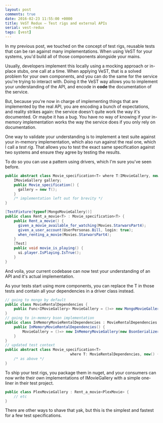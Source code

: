 ```yaml
---
layout: post
comments: true
date: 2016-02-23 11:55:00 +0000
title: VeST Redux – Test rigs and external APIs
serial: vest-redux
tags: [vest]
---
```


In my previous post, we touched on the concept of test rigs, reusable tests that can be ran against many implementations. When using VeST for your systems, you'd build all of those components alongside your mains.

Usually, developers implement this locally using a mocking approach or in-place stubs, one call at a time. When applying VeST, that is a solved problem for your own components, and you can do the same for the service you're trying to interact with. Doing it the VeST way allows you to implement your understanding of the API, and encode in **code** the documentation of the service.

But, because you're now in charge of implementing things that are implemented by the real API, you are encoding a bunch of expectations, and reality strikes again: the service doesn't quite work the way it's documented. Or maybe it has a bug. You have no way of knowing if your in-memory implementation works the way the service does if you only rely on documentation.

One way to validate your understanding is to implement a test suite against your in-memory implementation, which also run against the real one, which I call a *test rig*. That allows you to test the exact same specification against two systems and ensure they agree by testing the results.

To do so you can use a pattern using drivers, which I'm sure you've seen before.

```csharp
public abstract class Movie_specification<T> where T:IMovieGallery, new() {
	IMovieGallery gallery;
	public Movie_specification() {
	  gallery = new T();
	}
	/* implementation left out for brevity */
}

[TestFixture(typeof(MongoMovieGallery))]
public class Rent_a_movie<T> : Movie_specification<T> {
	public Rent_a_movie() {
	  given_a_movie_available_for_watching(Movies.StarwarsPart4);
	  given_a_user_account(UserPersonas.Bill, login: true);
	  when_renting_a_movie(Movies.StarwarsPart4);
	}
	[Test]
	public void movie_is_playing() {
	  ui.player.IsPlaying.IsTrue();
	}
}
```

And voila, your current codebase can now test your understanding of an API and it's actual implementation.

As your tests start using more components, you can replace the T in those tests and contain all your dependencies in a driver class instead.


```csharp
// going to mongo by default
public class MovieRentalDependencies {
	public Func<IMovieGallery> MovieGallery = ()=> new MongoMovieGallery();
}
// going to in-memory bson implementation
public class InMemoryMovieRentalDependencies : MovieRentalDependencies {
	public InMemoryMovieRentalDependencies() {
		MovieGallery = ()=> new InMemoryMovieGallery(new BsonSerializer());
	}
}
// updated test context
public abstract class Movie_specification<T>
							  where T: MovieRentalDependencies, new() {
	/* as above */
}
```

To ship your test rigs, you package them in nuget, and your consumers can now write their own implementations of IMovieGallery with a simple one-liner in their test project.

```csharp
public class PlexMovieGallery : Rent_a_movie<PlexMovie> {
	// etc
}
```

There are other ways to shave that yak, but this is the simplest and fastest for a few test specifications.
